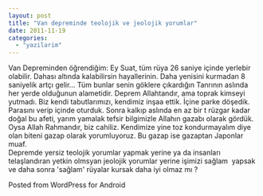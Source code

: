 ```yaml
---
layout: post
title: "Van depreminde teolojik ve jeolojik yorumlar"
date: 2011-11-19
categories: 
  - "yazilarim"
---
```


Van Depreminden öğrendiğim: Ey Suat, tüm rüya 26 saniye içinde yerlebir olabilir. Dahası altında kalabilirsin hayallerinin. Daha yenisini kurmadan 8 saniyelik artçı gelir... Tüm bunlar senin göklere çıkardığın Tanrının aslında her yerde olduğunun alametidir. Deprem Allahtandır, ama toprak kimseyi yutmadı. Biz kendi tabutlarımızı, kendimiz inşaa ettik. İçine parke döşedik. Parasını verip içinde oturduk. Sonra kalkıp aslında en az bir t rüzgar kadar doğal bu afeti, yarım yamalak tefsir bilgimizle Allahın gazabı olarak gördük. Oysa Allah Rahmandır, biz cahiliz. Kendimize yine toz kondurmayalım diye olan biteni gazap olarak yorumluyoruz. Bu gazap ise gazaptan Japonlar muaf.  
Depremde yersiz teolojik yorumlar yapmak yerine ya da insanları telaşlandıran yetkin olmsyan jeolojik yorumlar yerine işimizi sağlam  yapsak ve daha sonra 'sağlam' rüyalar kursak daha iyi olmaz mı ?

Posted from WordPress for Android
